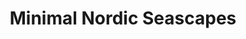 ---
title: "Minimal Nordic Seascapes"
description: "Minimalist seascapes from Mariager Fjord, Als Odde and Øster Hurup."
images:
  - "/og-home.jpg"
draft: false
---
